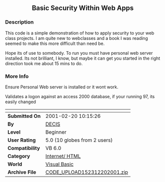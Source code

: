 ﻿<div align="center">

## Basic Security Within Web Apps


</div>

### Description

This code is a simple demonstration of how to apply security to your web class projects. I am quite new to webclasses and a book I was reading seemed to make this more difficult than need be.

Hope its of use to somebody. To run you must have personal web server installed. Its not brilliant, I know, but maybe it can get you started in the right direction took me about 15 mins to do.
 
### More Info
 
Ensure Personal Web server is installed or it wont work.

Validates a logon against an access 2000 database, if your running 97, its easily changed


<span>             |<span>
---                |---
**Submitted On**   |2001-02-20 10:15:26
**By**             |[DECIS](https://github.com/Planet-Source-Code/PSCIndex/blob/master/ByAuthor/decis.md)
**Level**          |Beginner
**User Rating**    |5.0 (10 globes from 2 users)
**Compatibility**  |VB 6\.0
**Category**       |[Internet/ HTML](https://github.com/Planet-Source-Code/PSCIndex/blob/master/ByCategory/internet-html__1-34.md)
**World**          |[Visual Basic](https://github.com/Planet-Source-Code/PSCIndex/blob/master/ByWorld/visual-basic.md)
**Archive File**   |[CODE\_UPLOAD152312202001\.zip](https://github.com/Planet-Source-Code/decis-basic-security-within-web-apps__1-21177/archive/master.zip)








